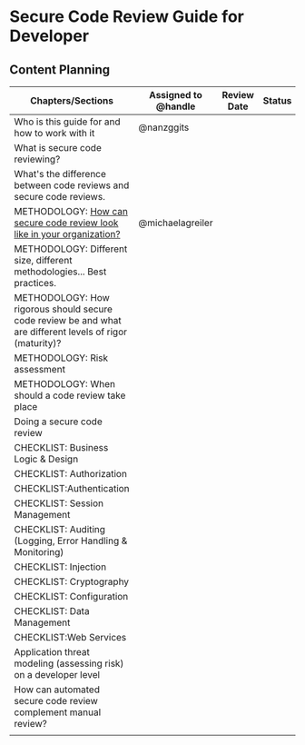 # Secure Code Review Guide for Developer
## Content Planning
| Chapters/Sections  | Assigned to @handle| Review Date  |  Status |
|---|---|---|---|
| Who is this guide for and how to work with it  | @nanzggits  |   |   |
| What is secure code reviewing?  |   |   |   |
| What's the difference between code reviews and secure code reviews.  |   |   |   |
| METHODOLOGY: [How can secure code review look like in your organization?](sections/methodology.md)   |  @michaelagreiler |   |   |
| METHODOLOGY: Different size, different methodologies... Best practices.  |   |   |   |
| METHODOLOGY: How rigorous should secure code review be and what are different levels of rigor (maturity)?   |   |   |   |
| METHODOLOGY: Risk assessment  |   |   |   |
| METHODOLOGY: When should a code review take place  |   |   |   |
| Doing a secure code review  |   |   |   |
| CHECKLIST: Business Logic & Design |   |   |   |
| CHECKLIST: Authorization  |   |   |   |
| CHECKLIST:Authentication  |   |   |   |
| CHECKLIST: Session Management  |   |   |   |
| CHECKLIST: Auditing (Logging, Error Handling & Monitoring)  |   |   |   |
| CHECKLIST: Injection   |   |   |   |
| CHECKLIST: Cryptography  |   |   |   |
| CHECKLIST: Configuration  |   |   |   |
| CHECKLIST: Data Management  |   |   |   |
| CHECKLIST:Web Services   |   |   |   |
| Application threat modeling (assessing risk) on a developer level  |   |   |   |
| How can automated secure code review complement manual review?  |   |   |   |
|   |   |   |   |
